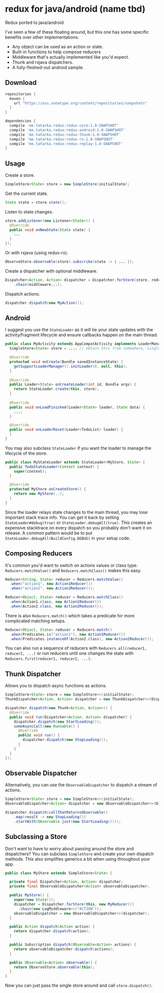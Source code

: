 # redux for java/android (name tbd)
Redux ported to java/android

I've seen a few of these floating around, but this one has some specific benefits over other implementations.
* Any object can be used as an action or state.
* Built-in functions to help compose reducers
* Middleware that's actually implemented like you'd expect.
* Thunk and rxjava dispatchers.
* A fully-fleshed-out android sample.

## Download

```groovy
repositories {
  maven {
    url "https://oss.sonatype.org/content/repositories/snapshots"
  }
}

dependencies {
  compile 'me.tatarka.redux:redux-core:1.0-SNAPSHOT'
  compile 'me.tatarka.redux:redux-android:1.0-SNAPSHOT'
  compile 'me.tatarka.redux:redux-thunk:1.0-SNAPSHOT'
  compile 'me.tatarka.redux:redux-rx:1.0-SNAPSHOT'
  compile 'me.tatarka.redux:redux-replay:1.0-SNAPSHOT'
}
```

## Usage

Create a store.
```java
SimpleStore<State> store = new SimpleStore(initialState);
```

Get the current state.
```java
State state = store.state();
```

Listen to state changes.
```java
store.addListener(new Listener<State>() {
  @Override
  public void onNewState(State state) {
    ...
  }
});
```

Or with rxjava (using redux-rx).
```java
ObserveStore.observable(store).subscribe(state -> { ... });
```

Create a dispatcher with optional middleware.
```java
Dispatcher<Action, Action> dispatcher = Dispatcher.forStore(store, reducer)
    .chain(middleware...);
```

Dispatch actions.
```java
dispatcher.dispatch(new MyAction());
```

## Android

I suggest you use the `StateLoader` as it will tie your state updates with the activity/fragment lifecycle and ensure callbacks happen on the main thread.
```java
public class MyActivity extends AppCompatActivity implements LoaderManager.LoaderCallbacks<State> {
  SimpleStore<State> store = ...; // obtain this from somewhere, singleton maybe.

  @Override
  protected void onCreate(Bundle savedInstanceState) {
    getSupportLoaderManager().initLoader(0, null, this);
  }
  
  @Override
  public Loader<State> onCreateLoader(int id, Bundle args) {
    return StateLoader.create(this, store);
  }
  
  @Override
  public void onLoadFinished(Loader<State> loader, State data) {
    ...;
  }

  @Override
  public void onLoaderReset(Loader<TodoList> loader) {
  }
}
```

You may also subclass `StateLoader` if you want the loader to manage the lifecycle of the store.
```java
public class MyStateLoader extends StateLoader<MyStore, State> {
  public TodoStateLoader(Context context) {
    super(context);
  }

  @Override
  protected MyStore onCreateStore() {
    return new MyStore(..);
  }
}
```

Since the loader relays state changes to the main thread, you may lose important stack trace info.
You can get it back by setting `StateLoader#debug(true)` or `StateLoader.debugAll(true)`. This 
creates an expensive stacktrace on every dispatch so you probably don't want it on release. A common
pattern would be to put `StateLoader.debugAll(BuildConfig.DEBUG)` in your setup code.

## Composing Reducers

It's common you'd want to switch on actions values or class type. `Reducers.matchValue()` and `Reducers.matchClass()` makes this easy.
```java
Reducer<String, State> reducer = Reducers.matchValue()
  .when("action1", new Action1Reducer())
  .when("action2", new Action2Reducer());

Reducer<Object, State> reducer = Reducers.matchClass()
  .when(Action1.class, new Action1Reducer())
  .when(Action2.class, new Action2Reducer());
```

There is also `Reducers.match()` which takes a predicate for more complicated matching setups.
```java
Reducer<Object, State> reducer = Reducers.match()
  .when(Predicates.is("action1"), new Action1Reducer())
  .when(Predicates.instanceOf(Action2.class), new Action2Reducer());
```

You can also run a sequence of reducers with `Reducers.all(reducer1, reducer2, ...)` or run reducers until one changes the state with `Reducers.first(reducer1, reducer2, ...)`.

## Thunk Dispatcher

Allows you to dispatch async functions as actions.

```java
SimpleStore<State> store = new SimpleStore<>(initialState);
ThunkDispatcher<Action, Action> dispatcher = new ThunkDispatcher<>(Dispatcher.forStore(store, reducer));

dispatcher.dispatch(new Thunk<Action, Action>() {
  @Override
  public void run(Dispatcher<Action, Action> dispatcher) {
    dispatcher.dispatch(new StartLoading());
    someAsyncCall(new Runnable() {
      @Override
      public void run() {
        dispatcher.dispatch(new StopLoading());
      }
    }
  }
});
```

## Observable Dispatcher

Alternatively, you can use the `ObservableDispatcher` to dispatch a stream of actions.

```java
SimpleStore<State> store = new SimpleStore<>(initialState);
ObservableDispatcher<Action> dispatcher = new ObservableDispatcher<>(Dispatcher.forStore(store, reducer));

dispatcher.dispatch(callThatReturnsObservable()
    .map(result -> new StopLoading())
    .startWith(Observable.just(new StartLoading())));
```

## Subclassing a Store

Don't want to have to worry about passing around the store and dispatchers? You can subclass `SimpleStore` and create
your own dispatch methods. This also simplifies generics a bit when using throughout your app.

```java
public class MyStore extends SimpleStore<State> {

  private final Dispatcher<Action, Action> dispatcher;
  private final ObservableDispatcher<Action> observableDispatcher;

  public MyStore() {
    super(new State());
    dispatcher = Dispatcher.forStore(this, new MyReducer())
      .chain(new LogMiddleware<>("ACTION"));
    observableDispatcher = new ObservableDispatcher<>(dispatcher);
  }

  public Action dispatch(Action action) {
    return dispatcher.dispatch(action);
  }

  public Subscription dispatch(Observable<Action> actions) {
    return observableDispatcher.dispatch(actions);
  }

  public Observable<Action> observable() {
    return ObserveStore.observable(this);
  }
}
```

Now you can just pass the single store around and call `store.dispatch()`.